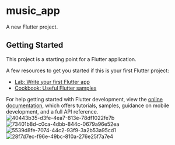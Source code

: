 # music_app

A new Flutter project.

## Getting Started

This project is a starting point for a Flutter application.

A few resources to get you started if this is your first Flutter project:

- [Lab: Write your first Flutter app](https://docs.flutter.dev/get-started/codelab)
- [Cookbook: Useful Flutter samples](https://docs.flutter.dev/cookbook)

For help getting started with Flutter development, view the
[online documentation](https://docs.flutter.dev/), which offers tutorials,
samples, guidance on mobile development, and a full API reference.
![40443b35-d3fe-4ea7-813e-78df1022fe7b](https://github.com/SharfyMo/Music_App/assets/121889155/1829ec77-750d-4563-b53e-db000336b603)
![73401b8d-c0ca-4dbb-844c-0679a96e52ea](https://github.com/SharfyMo/Music_App/assets/121889155/7fb6979c-5e6e-4ce1-8209-8fe2ee50bcdd)
![5539d8fe-7074-44c2-93f9-3a2b53a95cd1](https://github.com/SharfyMo/Music_App/assets/121889155/db766e0e-6cd8-4b33-b141-73103bc8a581)
![28f7d7ec-f96e-49bc-810a-276e25f7a7e4](https://github.com/SharfyMo/Music_App/assets/121889155/5dc4f945-d0dc-4fae-83af-402f3918d56d)
